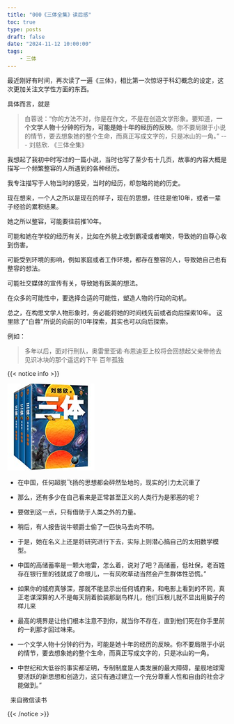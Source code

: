 ```yaml
---
title: "000《三体全集》读后感"
toc: true
type: posts
draft: false
date: "2024-11-12 10:00:00"
tags:
    - 三体
---
```


最近刚好有时间，再次读了一遍《三体》，相比第一次惊讶于科幻概念的设定，这次更加关注文学性方面的东西。

具体而言，就是

> 白蓉说：“你的方法不对，你是在作文，不是在创造文学形象。要知道，**一个文学人物十分钟的行为，可能是她十年的经历的反映**。你不要局限于小说的情节，要去想象她的整个生命，而真正写成文字的，只是冰山的一角。” 
> --- 刘慈欣. 《三体全集》

我想起了我初中时写过的一篇小说，当时也写了至少有十几页，故事的内容大概是描写一个频繁整容的人所遇到的各种经历。

我专注描写于人物当时的感受，当时的经历，却忽略的她的历史。

现在想来，一个人之所以是现在的样子，现在的思想，往往是他10年，或者一辈子经验的累积结果。

她之所以整容，可能要往前推10年。

可能和她在学校的经历有关，比如在外貌上收到霸凌或者嘲笑，导致她的自尊心收到伤害。

可能受到环境的影响，例如家庭或者工作环境，都存在整容的人，导致她自己也有整容的想法。

可能社交媒体的宣传有关，导致她有医美的想法。

在众多的可能性中，要选择合适的可能性，塑造人物的行动的动机。

总之，在构思文学人物形象时，务必能将她的时间线先前或者向后探索10年。 这里除了"白蓉"所说的向前的10年探索，其实也可以向后探索。

例如：

> 多年以后，面对行刑队，奥雷里亚诺·布恩迪亚上校将会回想起父亲带他去见识冰块的那个遥远的下午 
> 百年孤独


{{< notice info >}}

![三体全集](./atta/s33460607.jpg#float-end)

- 在中国，任何超脱飞扬的思想都会砰然坠地的，现实的引力太沉重了

- 那么，还有多少在自己看来是正常甚至正义的人类行为是邪恶的呢？
- 要做到这一点，只有借助于人类之外的力量。

- 稍后，有人报告说牛顿爵士偷了一匹快马去向不明。

- 于是，她在名义上还是将研究进行下去，实际上则潜心搞自己的太阳数学模型。

- 中国的高储蓄率是一颗大地雷，怎么着，说对了吧？高储蓄，低社保，老百姓存在银行里的钱就成了命根儿，一有风吹草动当然会产生群体性恐慌。”
- 如果你的城府真够深，那就不能显示出任何城府来，和电影上看到的不同，真正老谋深算的人不是每天阴着脸装那副鸟样儿，他们压根儿就不显出用脑子的样儿来
- 最高的境界是让他们根本注意不到你，就当你不存在，直到他们死在你手里前的一刹那才回过味来。
- 一个文学人物十分钟的行为，可能是她十年的经历的反映。你不要局限于小说的情节，要去想象她的整个生命，而真正写成文字的，只是冰山的一角。

- 中世纪和大低谷的事实都证明，专制制度是人类发展的最大障碍，星舰地球需要活跃的新思想和创造力，这只有通过建立一个充分尊重人性和自由的社会才能做到。”

 来自微信读书

{{< /notice >}}